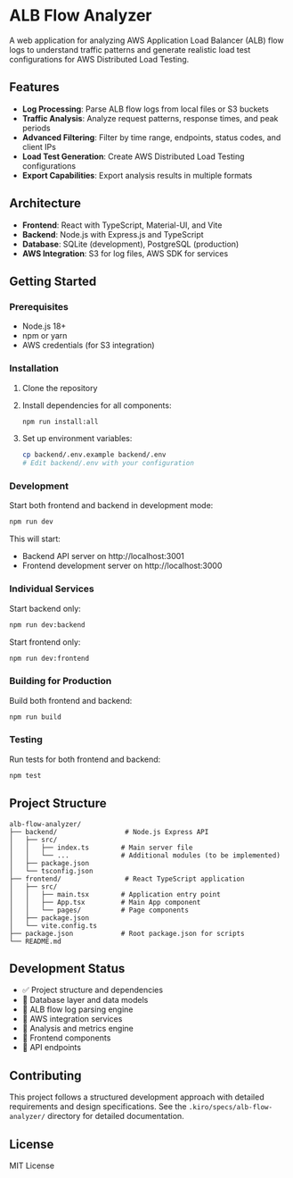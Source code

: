 # ALB Flow Analyzer

A web application for analyzing AWS Application Load Balancer (ALB) flow logs to understand traffic patterns and generate realistic load test configurations for AWS Distributed Load Testing.

## Features

- **Log Processing**: Parse ALB flow logs from local files or S3 buckets
- **Traffic Analysis**: Analyze request patterns, response times, and peak periods
- **Advanced Filtering**: Filter by time range, endpoints, status codes, and client IPs
- **Load Test Generation**: Create AWS Distributed Load Testing configurations
- **Export Capabilities**: Export analysis results in multiple formats

## Architecture

- **Frontend**: React with TypeScript, Material-UI, and Vite
- **Backend**: Node.js with Express.js and TypeScript
- **Database**: SQLite (development), PostgreSQL (production)
- **AWS Integration**: S3 for log files, AWS SDK for services

## Getting Started

### Prerequisites

- Node.js 18+ 
- npm or yarn
- AWS credentials (for S3 integration)

### Installation

1. Clone the repository
2. Install dependencies for all components:
   ```bash
   npm run install:all
   ```

3. Set up environment variables:
   ```bash
   cp backend/.env.example backend/.env
   # Edit backend/.env with your configuration
   ```

### Development

Start both frontend and backend in development mode:
```bash
npm run dev
```

This will start:
- Backend API server on http://localhost:3001
- Frontend development server on http://localhost:3000

### Individual Services

Start backend only:
```bash
npm run dev:backend
```

Start frontend only:
```bash
npm run dev:frontend
```

### Building for Production

Build both frontend and backend:
```bash
npm run build
```

### Testing

Run tests for both frontend and backend:
```bash
npm test
```

## Project Structure

```
alb-flow-analyzer/
├── backend/                 # Node.js Express API
│   ├── src/
│   │   ├── index.ts        # Main server file
│   │   └── ...             # Additional modules (to be implemented)
│   ├── package.json
│   └── tsconfig.json
├── frontend/                # React TypeScript application
│   ├── src/
│   │   ├── main.tsx        # Application entry point
│   │   ├── App.tsx         # Main App component
│   │   └── pages/          # Page components
│   ├── package.json
│   └── vite.config.ts
├── package.json            # Root package.json for scripts
└── README.md
```

## Development Status

- ✅ Project structure and dependencies
- 🔄 Database layer and data models
- 🔄 ALB flow log parsing engine
- 🔄 AWS integration services
- 🔄 Analysis and metrics engine
- 🔄 Frontend components
- 🔄 API endpoints

## Contributing

This project follows a structured development approach with detailed requirements and design specifications. See the `.kiro/specs/alb-flow-analyzer/` directory for detailed documentation.

## License

MIT License
